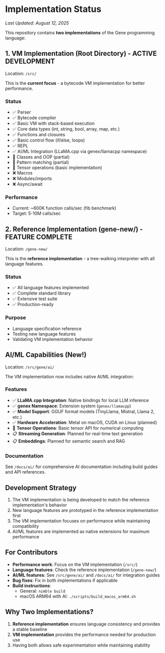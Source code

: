 # Implementation Status

*Last Updated: August 12, 2025*

This repository contains **two implementations** of the Gene programming language:

## 1. VM Implementation (Root Directory) - ACTIVE DEVELOPMENT

Location: `/src/`

This is the **current focus** - a bytecode VM implementation for better performance.

### Status
- ✅ Parser 
- ✅ Bytecode compiler
- ✅ Basic VM with stack-based execution
- ✅ Core data types (int, string, bool, array, map, etc.)
- ✅ Functions and closures
- ✅ Basic control flow (if/else, loops)
- ✅ REPL
- ✅ AI/ML Integration (LLaMA.cpp via genex/llamacpp namespace)
- 🚧 Classes and OOP (partial)
- 🚧 Pattern matching (partial)
- 🚧 Tensor operations (basic implementation)
- ❌ Macros
- ❌ Modules/imports
- ❌ Async/await

### Performance
- Current: ~600K function calls/sec (fib benchmark)
- Target: 5-10M calls/sec

## 2. Reference Implementation (gene-new/) - FEATURE COMPLETE

Location: `/gene-new/`

This is the **reference implementation** - a tree-walking interpreter with all language features.

### Status
- ✅ All language features implemented
- ✅ Complete standard library
- ✅ Extensive test suite
- ✅ Production-ready

### Purpose
- Language specification reference
- Testing new language features
- Validating VM implementation behavior

## AI/ML Capabilities (New!)

Location: `/src/gene/ai/`

The VM implementation now includes native AI/ML integration:

### Features
- ✅ **LLaMA.cpp Integration**: Native bindings for local LLM inference
- ✅ **genex Namespace**: Extension system (`genex/llamacpp`)
- ✅ **Model Support**: GGUF format models (TinyLlama, Mistral, Llama 2, etc.)
- ✅ **Hardware Acceleration**: Metal on macOS, CUDA on Linux (planned)
- 🚧 **Tensor Operations**: Basic tensor API for numerical computing
- 📋 **Streaming Generation**: Planned for real-time text generation
- 📋 **Embeddings**: Planned for semantic search and RAG

### Documentation
See `/docs/ai/` for comprehensive AI documentation including build guides and API references.

## Development Strategy

1. The VM implementation is being developed to match the reference implementation's behavior
2. New language features are prototyped in the reference implementation first
3. The VM implementation focuses on performance while maintaining compatibility
4. AI/ML features are implemented as native extensions for maximum performance

## For Contributors

- **Performance work**: Focus on the VM implementation (`/src/`)
- **Language features**: Check the reference implementation (`/gene-new/`)
- **AI/ML features**: See `/src/gene/ai/` and `/docs/ai/` for integration guides
- **Bug fixes**: Fix in both implementations if applicable
- **Build instructions**: 
  - General: `nimble build`
  - macOS ARM64 with AI: `./scripts/build_macos_arm64.sh`

## Why Two Implementations?

1. **Reference implementation** ensures language consistency and provides a stable baseline
2. **VM implementation** provides the performance needed for production use
3. Having both allows safe experimentation while maintaining stability